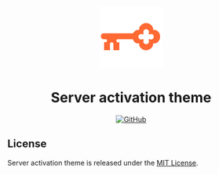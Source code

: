 <p align="center">
  <img src="./assets/logo.png" alt="Server activation theme logo" width="128" height="128">
  <h1 align="center">Server activation theme</h1>
</p>
<p align="center">
    <a aria-label="License" href="https://github.com/UrijHoruzij/server-activation-theme/blob/master/LICENSE">
      <img alt="GitHub" src="https://img.shields.io/github/license/UrijHoruzij/server-activation-theme?color=ff6933">
    </a>
  </p>

## License

Server activation theme is released under the [MIT License](https://github.com/UrijHoruzij/server-activation-theme/blob/master/LICENSE).
